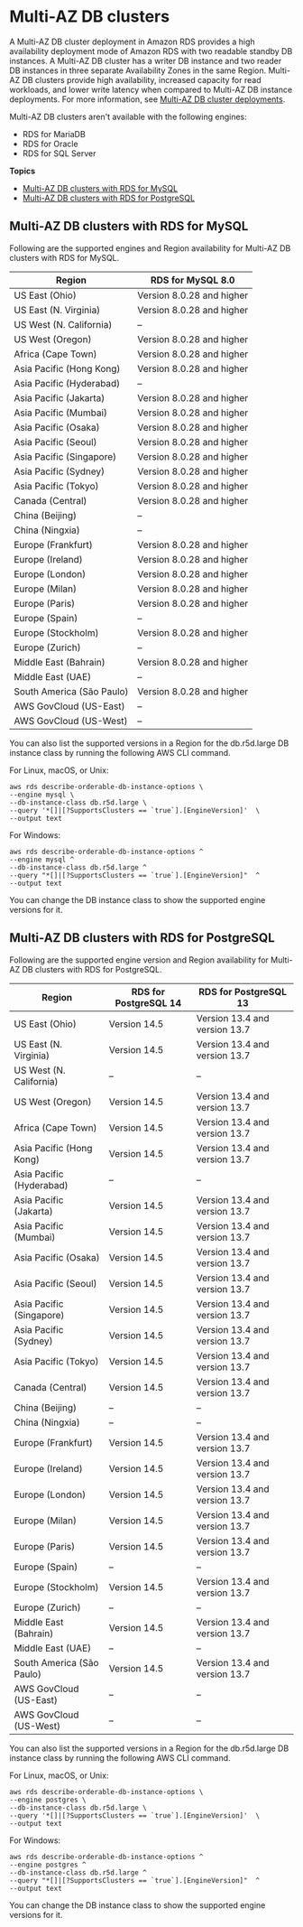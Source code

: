 # Multi\-AZ DB clusters<a name="Concepts.RDS_Fea_Regions_DB-eng.Feature.MultiAZDBClusters"></a>

A Multi\-AZ DB cluster deployment in Amazon RDS provides a high availability deployment mode of Amazon RDS with two readable standby DB instances\. A Multi\-AZ DB cluster has a writer DB instance and two reader DB instances in three separate Availability Zones in the same Region\. Multi\-AZ DB clusters provide high availability, increased capacity for read workloads, and lower write latency when compared to Multi\-AZ DB instance deployments\. For more information, see [Multi\-AZ DB cluster deployments](multi-az-db-clusters-concepts.md)\. 

Multi\-AZ DB clusters aren't available with the following engines:
+ RDS for MariaDB
+ RDS for Oracle
+ RDS for SQL Server

**Topics**
+ [Multi\-AZ DB clusters with RDS for MySQL](#Concepts.RDS_Fea_Regions_DB-eng.Feature.MultiAZDBClusters.my)
+ [Multi\-AZ DB clusters with RDS for PostgreSQL](#Concepts.RDS_Fea_Regions_DB-eng.Feature.MultiAZDBClusters.pg)

## Multi\-AZ DB clusters with RDS for MySQL<a name="Concepts.RDS_Fea_Regions_DB-eng.Feature.MultiAZDBClusters.my"></a>

Following are the supported engines and Region availability for Multi\-AZ DB clusters with RDS for MySQL\.


| Region | RDS for MySQL 8\.0 | 
| --- | --- | 
| US East \(Ohio\) | Version 8\.0\.28 and higher | 
| US East \(N\. Virginia\) | Version 8\.0\.28 and higher | 
| US West \(N\. California\) | – | 
| US West \(Oregon\) | Version 8\.0\.28 and higher | 
| Africa \(Cape Town\) | Version 8\.0\.28 and higher | 
| Asia Pacific \(Hong Kong\) | Version 8\.0\.28 and higher | 
| Asia Pacific \(Hyderabad\) | – | 
| Asia Pacific \(Jakarta\) | Version 8\.0\.28 and higher | 
| Asia Pacific \(Mumbai\) | Version 8\.0\.28 and higher | 
| Asia Pacific \(Osaka\) | Version 8\.0\.28 and higher | 
| Asia Pacific \(Seoul\) | Version 8\.0\.28 and higher | 
| Asia Pacific \(Singapore\) | Version 8\.0\.28 and higher | 
| Asia Pacific \(Sydney\) | Version 8\.0\.28 and higher | 
| Asia Pacific \(Tokyo\) | Version 8\.0\.28 and higher | 
| Canada \(Central\) | Version 8\.0\.28 and higher | 
| China \(Beijing\) | – | 
| China \(Ningxia\) | – | 
| Europe \(Frankfurt\) | Version 8\.0\.28 and higher | 
| Europe \(Ireland\) | Version 8\.0\.28 and higher | 
| Europe \(London\) | Version 8\.0\.28 and higher | 
| Europe \(Milan\) | Version 8\.0\.28 and higher | 
| Europe \(Paris\) | Version 8\.0\.28 and higher | 
| Europe \(Spain\) | – | 
| Europe \(Stockholm\) | Version 8\.0\.28 and higher | 
| Europe \(Zurich\) | – | 
| Middle East \(Bahrain\) | Version 8\.0\.28 and higher | 
| Middle East \(UAE\) | – | 
| South America \(São Paulo\) | Version 8\.0\.28 and higher | 
| AWS GovCloud \(US\-East\) | – | 
| AWS GovCloud \(US\-West\) | – | 

You can also list the supported versions in a Region for the db\.r5d\.large DB instance class by running the following AWS CLI command\.

For Linux, macOS, or Unix:

```
aws rds describe-orderable-db-instance-options \
--engine mysql \
--db-instance-class db.r5d.large \
--query '*[]|[?SupportsClusters == `true`].[EngineVersion]'  \
--output text
```

For Windows:

```
aws rds describe-orderable-db-instance-options ^
--engine mysql ^
--db-instance-class db.r5d.large ^
--query "*[]|[?SupportsClusters == `true`].[EngineVersion]"  ^
--output text
```

You can change the DB instance class to show the supported engine versions for it\.

## Multi\-AZ DB clusters with RDS for PostgreSQL<a name="Concepts.RDS_Fea_Regions_DB-eng.Feature.MultiAZDBClusters.pg"></a>

Following are the supported engine version and Region availability for Multi\-AZ DB clusters with RDS for PostgreSQL\.


| Region | RDS for PostgreSQL 14 | RDS for PostgreSQL 13 | 
| --- | --- | --- | 
| US East \(Ohio\) | Version 14\.5 | Version 13\.4 and version 13\.7 | 
| US East \(N\. Virginia\) | Version 14\.5 | Version 13\.4 and version 13\.7 | 
| US West \(N\. California\) | – | – | 
| US West \(Oregon\) | Version 14\.5 | Version 13\.4 and version 13\.7 | 
| Africa \(Cape Town\) | Version 14\.5 | Version 13\.4 and version 13\.7 | 
| Asia Pacific \(Hong Kong\) | Version 14\.5 | Version 13\.4 and version 13\.7 | 
| Asia Pacific \(Hyderabad\) | – | – | 
| Asia Pacific \(Jakarta\) | Version 14\.5 | Version 13\.4 and version 13\.7 | 
| Asia Pacific \(Mumbai\) | Version 14\.5 | Version 13\.4 and version 13\.7 | 
| Asia Pacific \(Osaka\) | Version 14\.5 | Version 13\.4 and version 13\.7 | 
| Asia Pacific \(Seoul\) | Version 14\.5 | Version 13\.4 and version 13\.7 | 
| Asia Pacific \(Singapore\) | Version 14\.5 | Version 13\.4 and version 13\.7 | 
| Asia Pacific \(Sydney\) | Version 14\.5 | Version 13\.4 and version 13\.7 | 
| Asia Pacific \(Tokyo\) | Version 14\.5 | Version 13\.4 and version 13\.7 | 
| Canada \(Central\) | Version 14\.5 | Version 13\.4 and version 13\.7 | 
| China \(Beijing\) | – | – | 
| China \(Ningxia\) | – | – | 
| Europe \(Frankfurt\) | Version 14\.5 | Version 13\.4 and version 13\.7 | 
| Europe \(Ireland\) | Version 14\.5 | Version 13\.4 and version 13\.7 | 
| Europe \(London\) | Version 14\.5 | Version 13\.4 and version 13\.7 | 
| Europe \(Milan\) | Version 14\.5 | Version 13\.4 and version 13\.7 | 
| Europe \(Paris\) | Version 14\.5 | Version 13\.4 and version 13\.7 | 
| Europe \(Spain\) | – | – | 
| Europe \(Stockholm\) | Version 14\.5 | Version 13\.4 and version 13\.7 | 
| Europe \(Zurich\) | – | – | 
| Middle East \(Bahrain\) | Version 14\.5 | Version 13\.4 and version 13\.7 | 
| Middle East \(UAE\) | – | – | 
| South America \(São Paulo\) | Version 14\.5 | Version 13\.4 and version 13\.7 | 
| AWS GovCloud \(US\-East\) | – | – | 
| AWS GovCloud \(US\-West\) | – | – | 

You can also list the supported versions in a Region for the db\.r5d\.large DB instance class by running the following AWS CLI command\.

For Linux, macOS, or Unix:

```
aws rds describe-orderable-db-instance-options \
--engine postgres \
--db-instance-class db.r5d.large \
--query '*[]|[?SupportsClusters == `true`].[EngineVersion]'  \
--output text
```

For Windows:

```
aws rds describe-orderable-db-instance-options ^
--engine postgres ^
--db-instance-class db.r5d.large ^
--query "*[]|[?SupportsClusters == `true`].[EngineVersion]"  ^
--output text
```

You can change the DB instance class to show the supported engine versions for it\.